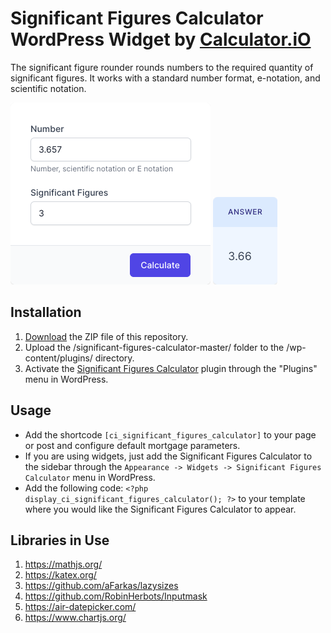 # Significant Figures Calculator WordPress Widget by [Calculator.iO](https://www.calculator.io/ "Calculator.iO Homepage")

The significant figure rounder rounds numbers to the required quantity of significant figures. It works with a standard number format, e-notation, and scientific notation.

![Significant Figures Calculator Input Form](/assets/images/screenshot-1.png "Significant Figures Calculator Input Form")
![Significant Figures Calculator Calculation Results](/assets/images/screenshot-2.png "Significant Figures Calculator Calculation Results")

## Installation

1. [Download](https://github.com/pub-calculator-io/age-calculator/archive/refs/heads/master.zip) the ZIP file of this repository.
2. Upload the /significant-figures-calculator-master/ folder to the /wp-content/plugins/ directory.
3. Activate the [Significant Figures Calculator](https://www.calculator.io/significant-figures-calculator/ "Significant Figures Calculator Homepage") plugin through the "Plugins" menu in WordPress.

## Usage
* Add the shortcode `[ci_significant_figures_calculator]` to your page or post and configure default mortgage parameters.
* If you are using widgets, just add the Significant Figures Calculator to the sidebar through the `Appearance -> Widgets -> Significant Figures Calculator` menu in WordPress.
* Add the following code: `<?php display_ci_significant_figures_calculator(); ?>` to your template where you would like the Significant Figures Calculator to appear.

## Libraries in Use
1. https://mathjs.org/
2. https://katex.org/
3. https://github.com/aFarkas/lazysizes
4. https://github.com/RobinHerbots/Inputmask
5. https://air-datepicker.com/
6. https://www.chartjs.org/
